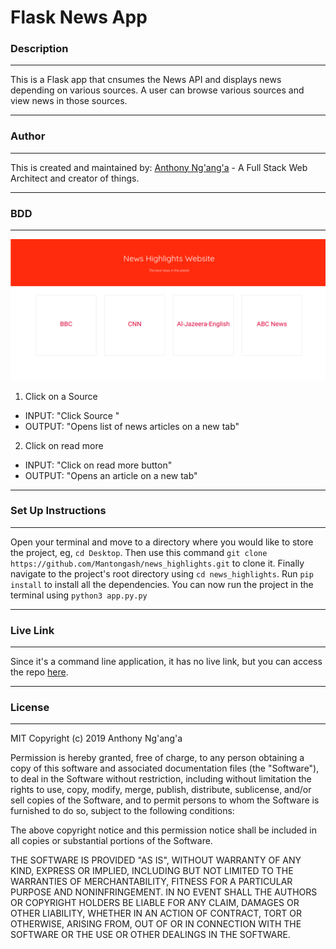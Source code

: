 # Flask News App

### Description

---

This is a Flask app that cnsumes the News API and displays news depending on various sources. A user can browse various sources and view news in those sources.

---

### Author

---

This is created and maintained by: [Anthony Ng'ang'a](https://www.github.com/users/Mantongash) - A Full Stack Web Architect and creator of things.

---

### BDD

---

![News Highlights](static/images/news.png)

1. Click on a Source

- INPUT: "Click Source "
- OUTPUT: "Opens list of news articles on a new tab"

2. Click on read more

- INPUT: "Click on read more button"
- OUTPUT: "Opens an article on a new tab"

---

### Set Up Instructions

---

Open your terminal and move to a directory where you would like to store the project, eg, `cd Desktop`. Then use this command `git clone https://github.com/Mantongash/news_highlights.git` to clone it. Finally navigate to the project's root directory using `cd news_highlights`. Run `pip install` to install all the dependencies. You can now run the project in the terminal using `python3 app.py.py`

---

### Live Link

---

Since it's a command line application, it has no live link, but you can access the repo [here](https://news-hig.herokuapp.com/).

---

### License

---

MIT Copyright (c) 2019 Anthony Ng'ang'a

Permission is hereby granted, free of charge, to any person obtaining a copy of this software and associated documentation files (the "Software"), to deal in the Software without restriction, including without limitation the rights to use, copy, modify, merge, publish, distribute, sublicense, and/or sell copies of the Software, and to permit persons to whom the Software is furnished to do so, subject to the following conditions:

The above copyright notice and this permission notice shall be included in all copies or substantial portions of the Software.

THE SOFTWARE IS PROVIDED "AS IS", WITHOUT WARRANTY OF ANY KIND, EXPRESS OR IMPLIED, INCLUDING BUT NOT LIMITED TO THE WARRANTIES OF MERCHANTABILITY, FITNESS FOR A PARTICULAR PURPOSE AND NONINFRINGEMENT. IN NO EVENT SHALL THE AUTHORS OR COPYRIGHT HOLDERS BE LIABLE FOR ANY CLAIM, DAMAGES OR OTHER LIABILITY, WHETHER IN AN ACTION OF CONTRACT, TORT OR OTHERWISE, ARISING FROM, OUT OF OR IN CONNECTION WITH THE SOFTWARE OR THE USE OR OTHER DEALINGS IN THE SOFTWARE.
